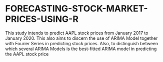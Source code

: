 # FORECASTING-STOCK-MARKET-PRICES-USING-R

This study intends to predict AAPL stock prices from January 2017 to January 
2020. This also aims to discern the use of ARIMA Model together with Fourier Series 
in predicting stock prices. Also, to distinguish between which several ARIMA Models 
is the best-fitted ARIMA model in predicting the AAPL stock price
